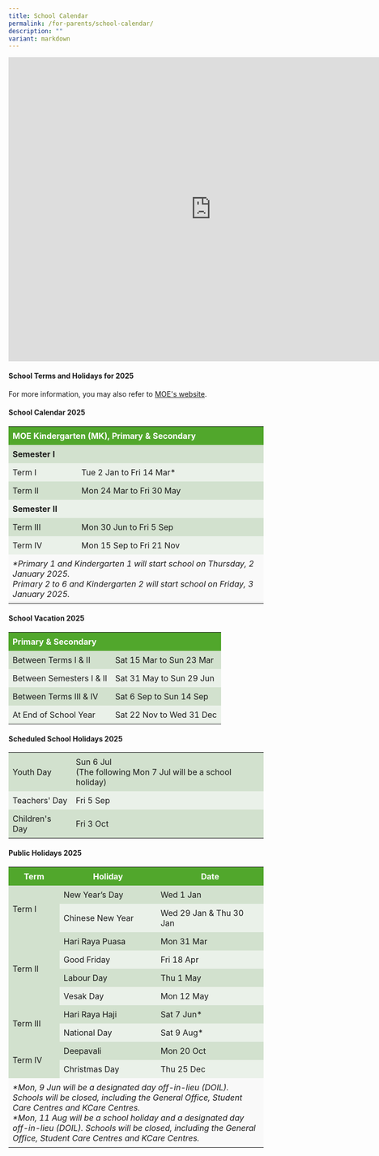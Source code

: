 ```yaml
---
title: School Calendar
permalink: /for-parents/school-calendar/
description: ""
variant: markdown
---
```

<div style="margin-bottom: 20px;" class="iframe-wrapper">
  <iframe style="border: 0;" height="600" width="800" allowfullscreen="true" frameborder="0" src="https://calendar.google.com/calendar/embed?src=fpps%40moe.edu.sg&amp;ctz=Asia%2FSingapore"></iframe>
</div>
<h4>School Terms and Holidays for 2025</h4>
For more information, you may also refer to
  <a href="https://www.moe.gov.sg/news/press-releases/20240812-school-terms-and-holidays-for-2025" rel="noopener noreferrer nofollow" target="_blank">MOE's website</a>.
<h4>School Calendar 2025</h4>
<table style="width: 100%; border-collapse: collapse; margin-bottom: 20px;">
  <tbody>
    <tr style="background-color: #51a72c; color: white;">
      <th style="padding: 8px; text-align: left;" colspan="2">MOE Kindergarten (MK), Primary &amp; Secondary</th>
    </tr>
    <tr style="background-color: #d2e1ce;">
      <td style="padding: 8px;" colspan="2"><strong>Semester I</strong></td>
    </tr>
    <tr style="background-color: #eaf1e9;">
      <td style="padding: 8px;">Term I</td>
      <td style="padding: 8px;">Tue 2 Jan to Fri 14 Mar*</td>
    </tr>
    <tr style="background-color: #d2e1ce;">
      <td style="padding: 8px;">Term II</td>
      <td style="padding: 8px;">Mon 24 Mar to Fri 30 May</td>
    </tr>
    <tr style="background-color: #eaf1e9;">
      <td style="padding: 8px;" colspan="2"><strong>Semester II</strong></td>
    </tr>
    <tr style="background-color: #d2e1ce;">
      <td style="padding: 8px;">Term III</td>
      <td style="padding: 8px;">Mon 30 Jun to Fri 5 Sep</td>
    </tr>
    <tr style="background-color: #eaf1e9;">
      <td style="padding: 8px;">Term IV</td>
      <td style="padding: 8px;">Mon 15 Sep to Fri 21 Nov</td>
    </tr>
    <tr style="background-color: #f9f9f9;">
      <td style="padding: 8px; font-style: italic;" colspan="2">
        *Primary 1 and Kindergarten 1 will start school on Thursday, 2 January 2025.<br>
        Primary 2 to 6 and Kindergarten 2 will start school on Friday, 3 January 2025.
      </td>
    </tr>
  </tbody>
</table>

<h4>School Vacation 2025</h4>
<table style="width: 100%; border-collapse: collapse; margin-bottom: 20px;">
  <tbody>
    <tr style="background-color: #51a72c; color: white;">
      <th style="padding: 8px; text-align: left;" colspan="2">Primary &amp; Secondary</th>
    </tr>
    <tr style="background-color: #d2e1ce;">
      <td style="padding: 8px;">Between Terms I &amp; II</td>
      <td style="padding: 8px;">Sat 15 Mar to Sun 23 Mar</td>
    </tr>
    <tr style="background-color: #eaf1e9;">
      <td style="padding: 8px;">Between Semesters I &amp; II</td>
      <td style="padding: 8px;">Sat 31 May to Sun 29 Jun</td>
    </tr>
    <tr style="background-color: #d2e1ce;">
      <td style="padding: 8px;">Between Terms III &amp; IV</td>
      <td style="padding: 8px;">Sat 6 Sep to Sun 14 Sep</td>
    </tr>
    <tr style="background-color: #eaf1e9;">
      <td style="padding: 8px;">At End of School Year</td>
      <td style="padding: 8px;">Sat 22 Nov to Wed 31 Dec</td>
    </tr>
  </tbody>
</table>

<h4>Scheduled School Holidays 2025</h4>
<table style="width: 100%; border-collapse: collapse; margin-bottom: 20px;">
  <tbody>
    <tr style="background-color: #d2e1ce;">
      <td style="padding: 8px;">Youth Day</td>
      <td style="padding: 8px;">Sun 6 Jul<br>(The following Mon 7 Jul will be a school holiday)</td>
    </tr>
    <tr style="background-color: #eaf1e9;">
      <td style="padding: 8px;">Teachers' Day</td>
      <td style="padding: 8px;">Fri 5 Sep</td>
    </tr>
    <tr style="background-color: #d2e1ce;">
      <td style="padding: 8px;">Children's Day</td>
      <td style="padding: 8px;">Fri 3 Oct</td>
    </tr>
  </tbody>
</table>

<h4>Public Holidays 2025</h4>
<table style="width: 100%; border-collapse: collapse;">
  <tbody>
    <tr style="background-color: #51a72c; color: white;">
      <th style="padding: 8px;">Term</th>
      <th style="padding: 8px;">Holiday</th>
      <th style="padding: 8px;">Date</th>
    </tr>
    <tr style="background-color: #d2e1ce;">
      <td style="padding: 8px;" rowspan="2">Term I</td>
      <td style="padding: 8px;">New Year’s Day</td>
      <td style="padding: 8px;">Wed 1 Jan</td>
    </tr>
    <tr style="background-color: #eaf1e9;">
      <td style="padding: 8px;">Chinese New Year</td>
      <td style="padding: 8px;">Wed 29 Jan &amp; Thu 30 Jan</td>
    </tr>
    <tr style="background-color: #d2e1ce;">
      <td style="padding: 8px;" rowspan="4">Term II</td>
      <td style="padding: 8px;">Hari Raya Puasa</td>
      <td style="padding: 8px;">Mon 31 Mar</td>
    </tr>
    <tr style="background-color: #eaf1e9;">
      <td style="padding: 8px;">Good Friday</td>
      <td style="padding: 8px;">Fri 18 Apr</td>
    </tr>
    <tr style="background-color: #d2e1ce;">
      <td style="padding: 8px;">Labour Day</td>
      <td style="padding: 8px;">Thu 1 May</td>
    </tr>
    <tr style="background-color: #eaf1e9;">
      <td style="padding: 8px;">Vesak Day</td>
      <td style="padding: 8px;">Mon 12 May</td>
    </tr>
    <tr style="background-color: #d2e1ce;">
      <td style="padding: 8px;" rowspan="2">Term III</td>
      <td style="padding: 8px;">Hari Raya Haji</td>
      <td style="padding: 8px;">Sat 7 Jun*</td>
    </tr>
    <tr style="background-color: #eaf1e9;">
      <td style="padding: 8px;">National Day</td>
      <td style="padding: 8px;">Sat 9 Aug*</td>
    </tr>
    <tr style="background-color: #d2e1ce;">
      <td style="padding: 8px;" rowspan="2">Term IV</td>
      <td style="padding: 8px;">Deepavali</td>
      <td style="padding: 8px;">Mon 20 Oct</td>
    </tr>
    <tr style="background-color: #eaf1e9;">
      <td style="padding: 8px;">Christmas Day</td>
      <td style="padding: 8px;">Thu 25 Dec</td>
    </tr>
    <tr style="background-color: #f9f9f9;">
      <td style="padding: 8px; font-style: italic;" colspan="3">
        *Mon, 9 Jun will be a designated day off-in-lieu (DOIL). Schools will be closed, including the General Office, Student Care Centres and KCare Centres.<br>
        *Mon, 11 Aug will be a school holiday and a designated day off-in-lieu (DOIL). Schools will be closed, including the General Office, Student Care Centres and KCare Centres.
      </td>
    </tr>
  </tbody>
</table>